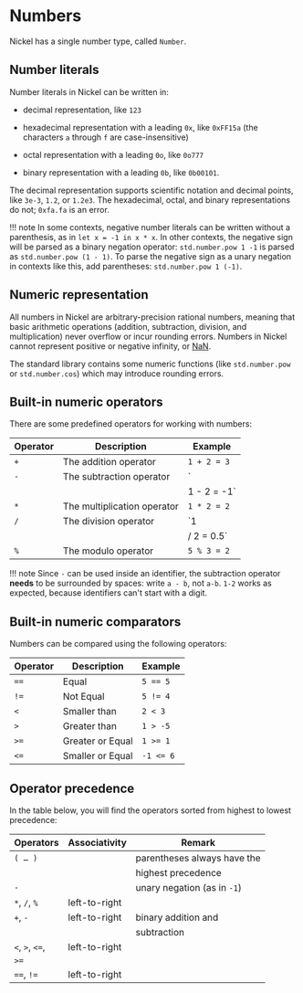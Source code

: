 # Numbers

Nickel has a single number type, called `Number`.

## Number literals

Number literals in Nickel can be written in:

- decimal representation, like `123`

- hexadecimal representation with a leading `0x`, like `0xFF15a` (the
  characters `a` through `f` are case-insensitive)

- octal representation with a leading `0o`, like `0o777`

- binary representation with a leading `0b`, like `0b00101`.

The decimal representation supports scientific notation and decimal
points, like `3e-3`, `1.2`, or `1.2e3`. The hexadecimal, octal, and
binary representations do not; `0xfa.fa` is an error.

!!! note
    In some contexts, negative number literals can be written without a
    parenthesis, as in `let x = -1 in x * x`. In other contexts, the
    negative sign will be parsed as a binary negation operator:
    `std.number.pow 1 -1` is parsed as `std.number.pow (1 - 1)`. To parse
    the negative sign as a unary negation in contexts like this, add
    parentheses: `std.number.pow 1 (-1)`.

## Numeric representation

All numbers in Nickel are arbitrary-precision rational numbers, meaning
that basic arithmetic operations (addition, subtraction, division, and
multiplication) never overflow or incur rounding errors. Numbers in
Nickel cannot represent positive or negative infinity, or
[NaN](https://en.wikipedia.org/wiki/NaN).

The standard library contains some numeric functions (like
`std.number.pow` or `std.number.cos`) which may introduce rounding
errors.

## Built-in numeric operators

There are some predefined operators for working with numbers:

| Operator    | Description                              | Example     |
|-------------|------------------------------------------|-------------|
| `+`         | The addition operator                    | `1 + 2 = 3` |
| `-`         | The subtraction operator                 | `           |
|             |                                          | 1 - 2 = -1` |
| `*`         | The multiplication operator              | `1 * 2 = 2` |
| `/`         | The division operator                    | `1          |
|             |                                          |  / 2 = 0.5` |
| `%`         | The modulo operator                      | `5 % 3 = 2` |

!!! note
    Since `-` can be used inside an identifier, the subtraction operator
    **needs** to be surrounded by spaces: write `a - b`, not `a-b`. `1-2`
    works as expected, because identifiers can't start with a digit.

## Built-in numeric comparators

Numbers can be compared using the following operators:

| Operator    | Description                              | Example     |
|-------------|------------------------------------------|-------------|
| `==`        | Equal                                    | `5 == 5`    |
| `!=`        | Not Equal                                | `5 != 4`    |
| `<`         | Smaller than                             | `2 < 3`     |
| `>`         | Greater than                             | `1 > -5`    |
| `>=`        | Greater or Equal                         | `1 >= 1`    |
| `<=`        | Smaller or Equal                         | `-1 <= 6`   |

## Operator precedence

In the table below, you will find the operators sorted from highest to
lowest precedence:

| Operators         | Associativity     | Remark                      |
|-------------------|-------------------|-----------------------------|
| `( …​ )`           |                   | parentheses always have the |
|                   |                   | highest precedence          |
| `-`               |                   | unary negation (as in `-1`) |
| `*`, `/`, `%`     | left-to-right     |                             |
| `+`, `-`          | left-to-right     | binary addition and         |
|                   |                   | subtraction                 |
| `<`, `>`, `<=`,   | left-to-right     |                             |
| `>=`              |                   |                             |
| `==`, `!=`        | left-to-right     |                             |
